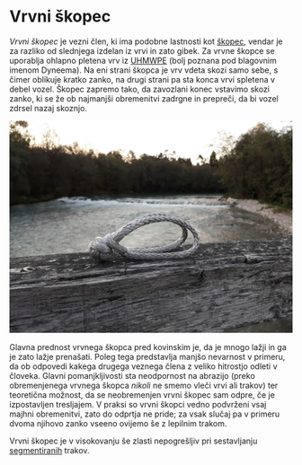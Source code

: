 # Vrvni škopec

_Vrvni škopec_ je vezni člen, ki ima podobne lastnosti kot [škopec](/skopec),
vendar je za razliko od slednjega izdelan iz vrvi in zato gibek. Za vrvne škopce
se uporablja ohlapno pletena vrv iz
[UHMWPE](https://en.wikipedia.org/wiki/UHMWPE) (bolj poznana pod blagovnim
imenom Dyneema). Na eni strani škopca je vrv vdeta skozi samo sebe, s čimer
oblikuje kratko zanko, na drugi strani pa sta konca vrvi spletena v debel vozel.
Škopec zapremo tako, da zavozlani konec vstavimo skozi zanko, ki se že ob
najmanjši obremenitvi zadrgne in prepreči, da bi vozel zdrsel nazaj skoznjo.

![Softshackle](images/softshackle.jpg)

Glavna prednost vrvnega škopca pred kovinskim je, da je mnogo lažji in ga je
zato lažje prenašati. Poleg tega predstavlja manjšo nevarnost v primeru, da ob
odpovedi kakega drugega veznega člena z veliko hitrostjo odleti v človeka.
Glavni pomanjkljivosti sta neodpornost na abrazijo (preko obremenjenega vrvnega
škopca _nikoli_ ne smemo vleči vrvi ali trakov) ter teoretična možnost, da se
neobremenjen vrvni škopec sam odpre, če je izpostavljen tresljajem. V praksi so
vrvni škopci vedno podvrženi vsaj majhni obremenitvi, zato do odprtja ne pride;
za vsak slučaj pa v primeru dvoma njihovo zanko vseeno ovijemo še z lepilnim
trakom.

Vrvni škopec je v visokovanju še zlasti nepogrešljiv pri sestavljanju
[segmentiranih](/segmentiranje) trakov.
